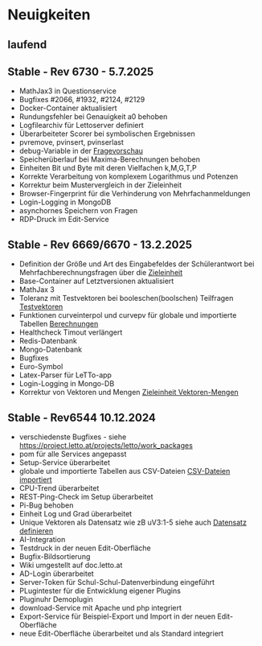 # Neuigkeiten

## laufend

## Stable - Rev 6730 - 5.7.2025
* MathJax3 in Questionservice
* Bugfixes #2066, #1932, #2124, #2129
* Docker-Container aktualisiert
* Rundungsfehler bei Genauigkeit a0 behoben
* Logfilearchiv für Lettoserver definiert
* Überarbeiteter Scorer bei symbolischen Ergebnissen
* pvremove, pvinsert, pvinserlast
* debug-Variable in der [Fragevorschau](../Fragen-Vorschau/index.md#debug-ansicht-mit-debug-variablen) 
* Speicherüberlauf bei Maxima-Berechnungen behoben
* Einheiten Bit und Byte mit deren Vielfachen k,M,G,T,P
* Korrekte Verarbeitung von komplexem Logarithmus und Potenzen
* Korrektur beim Mustervergleich in der Zieleinheit
* Browser-Fingerprint für die Verhinderung von Mehrfachanmeldungen
* Login-Logging in MongoDB
* asynchornes Speichern von Fragen
* RDP-Druck im Edit-Service

## Stable - Rev 6669/6670 - 13.2.2025
* Definition der Größe und Art des Eingabefeldes der Schülerantwort bei Mehrfachberechnungsfragen über die [Zieleinheit](../ZielEinheit/index.md#parameter-für-die-größe-und-art-des-eingabefeldes-bei-berechneten-teilfragen-einer-mehrfachberechnungsfrage)
* Base-Container auf Letztversionen aktualisiert
* MathJax 3
* Toleranz mit Testvektoren bei booleschen(boolschen) Teilfragen [Testvektoren](../Korrektur/index.md#korrektur-von-symbolischen-ausdrücken-mit-testvektoren)
* Funktionen curveinterpol und curvepv für globale und importierte Tabellen [Berechnungen](../Berechnungen/index.md#funktionen-für-importierte-tabellen)
* Healthcheck Timout verlängert
* Redis-Datenbank 
* Mongo-Datenbank
* Bugfixes
* Euro-Symbol
* Latex-Parser für LeTTo-app
* Login-Logging in Mongo-DB
* Korrektur von Vektoren und Mengen [Zieleinheit Vektoren-Mengen](../ZielEinheit/index.md#parameter-für-den-ergebnisvergleich-von-vektoren-und-mengen-bei-der-schülereingabe)

## Stable - Rev6544 10.12.2024
* verschiedenste Bugfixes - siehe https://project.letto.at/projects/letto/work_packages
* pom für alle Services angepasst
* Setup-Service überarbeitet
* globale und importierte Tabellen aus CSV-Dateien [CSV-Dateien importiert](../BeispielsammlungEditieren/csv-tabellen_importieren/index.md)
* CPU-Trend überarbeitet
* REST-Ping-Check im Setup überarbeitet
* Pi-Bug behoben
* Einheit Log und Grad überarbeitet
* Unique Vektoren als Datensatz wie zB uV3:1-5 siehe auch [Datensatz definieren](../Datensätzedefinieren/index.md#definition-der-werte)
* AI-Integration
* Testdruck in der neuen Edit-Oberfläche
* Bugfix-Bildsortierung
* Wiki umgestellt auf doc.letto.at
* AD-Login überarbeitet
* Server-Token für Schul-Schul-Datenverbindung eingeführt
* PLugintester für die Entwicklung eigener Plugins 
* Pluginuhr Demoplugin
* download-Service mit Apache und php integriert
* Export-Service für Beispiel-Export und Import in der neuen Edit-Oberfläche
* neue Edit-Oberfläche überarbeitet und als Standard integriert